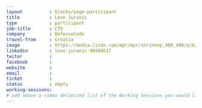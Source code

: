 ```yaml
---
layout          : blocks/page-participant
title           : Leon Juranic
type            : participant
job-title       : CTO
company         : DefenseCode
travel-from     : Croatia
image           : https://media.licdn.com/mpr/mpr/shrinknp_400_400/p/6/000/261/145/077bb20.jpg
linkedin        : leon-juranic-90509b17
twiter          :
facebook        :
website         :
email           :
ticket          :
status          : empty
working-sessions:
# add above a comma delimited list of the Working Sessions you would like to attend (use the session's title)
---
```


<!-- put more details about participant here -->
